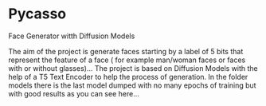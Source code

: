 # Pycasso
Face Generator witth Diffusion Models

The aim of the project is generate faces starting by a label of 5 bits that represent the feature of a face ( for example man/woman faces or faces with or without glasses)...
The project is based on Diffusion Models with the help of a T5 Text Encoder to help the process of generation.
In the folder models there is the last model dumped with no many epochs of training but with good results as you can see here...
